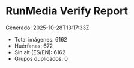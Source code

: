 # RunMedia Verify Report

Generado: 2025-10-28T13:17:33Z

- Total imágenes: 6162
- Huérfanas: 672
- Sin alt (ES/EN): 6162
- Grupos duplicados: 0
